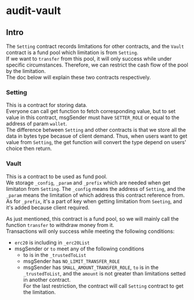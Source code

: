 # audit-vault

## Intro
The `Setting` contract records limitations for other contracts, and the `Vault` contract is a fund pool which limitation is from `Setting`.\
If we want to `transfer` from this pool, it will only success while under specific circumstances. Therefore, we can restrict the cash flow of the pool by the limitation.\
The doc below will explain these two contracts respectively.

### Setting
This is a contract for storing data.\
Everyone can call get function to fetch corresponding value, but to set value in this contract, msgSender must have `SETTER_ROLE` or equal to the address of param `wallet`.\
The difference between `Setting` and other contracts is that we store all the data in bytes type becasue of client demand. Thus, when users want to get value from `Setting`, the get function will convert the type depend on users' choice then return.

### Vault
This is a contract to be used as fund pool.\
We storage `_config`, `_param` and `_prefix` which are needed when get limitaton from `Setting`. The `_config` means the address of `Setting`, and the `_param` means the limitation of which address this contract reference from. As for `_prefix`, it's a part of key when getting limitation from `Seeting`, and it's added because client required.

As just mentioned, this contract is a fund pool, so we will mainly call the function `transfer` to withdraw money from it.\
Transactions will only success while meeting the following conditions:
- `erc20` is including in `_erc20List`
- msgSender or `to` meet any of the following conditions
  - to is in the `_trustedToList`
  - msgSender has `NO_LIMIT_TRANSFER_ROLE`
  - msgSender has `SMALL_AMOUNT_TRANSFER_ROLE`, `to` is in the `_trustedToList`, and the `amount` is not greater than limitations setted in another contract.\
    For the last restriction, the contract will call `Setting` contract to get the limitation.